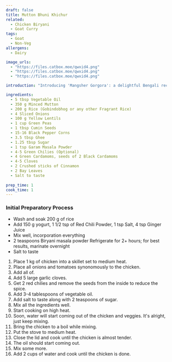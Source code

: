 ```yaml
---
draft: false
title: Mutton Bhuni Khichur
related:
  - Chicken Biryani
  - Goat Curry
tags:
  - Goat
  - Non-Veg
allergens:
  - Dairy

image_urls:
  - "https://files.catbox.moe/qwxid4.png"
  - "https://files.catbox.moe/qwxid4.png"
  - "https://files.catbox.moe/qwxid4.png"

introduction: "Introducing 'Mangsher Gorgora': a delightful Bengali recipe that showcases the rich flavors of marinated mutton cooked to perfection. This aromatic dish is a celebration of tender mutton pieces infused with a medley of traditional spices. The marinade, comprising a blend of aromatic ingredients, enhances the meat's succulence while imparting a captivating aroma. The mutton is then pan-fried until golden, resulting in irresistible caramelization. A touch of homemade spice paste adds depth and complexity to the dish. Finally, the meat is pressure-cooked until tender, achieving a melt-in-your-mouth texture. To elevate the flavors, a finishing touch of ghee and Garam Masala powder entices your palate with a burst of warmth and indulgence. Get ready to embark on a culinary journey with this mouthwatering Bengali delicacy."

ingredients:
  - 5 tbsp Vegetable Oil
  - 350 g Minced Mutton
  - 200 g Rice (Gobindobhog or any other Fragrant Rice)
  - 4 Sliced Onions
  - 100 g Yellow Lentils
  - 1 cup Green Peas
  - 1 tbsp Cumin Seeds
  - 15-16 Black Pepper Corns
  - 3.5 tbsp Ghee
  - 1.25 tbsp Sugar
  - 1 tsp Garam Masala Powder
  - 4-5 Green Chilies (Optional)
  - 4 Green Cardamoms, seeds of 2 Black Cardamoms
  - 4-5 Cloves
  - 2 Crushed sticks of Cinnamon
  - 2 Bay Leaves
  - Salt to taste
  
prep_time: 1
cook_time: 1
---
```

### Initial Preparatory Process

- Wash and soak 200 g of rice
- Add 150 g yogurt, 1 1/2 tsp of Red Chili Powder, 1 tsp Salt, 4 tsp Ginger Juice
- Mix well, incorporation everything
- 2 teaspoons Biryani masala powder Refrigerate for 2+ hours; for best results, marinate overnight
- Salt to taste


1. Place 1 kg of chicken into a skillet set to medium heat.
2. Place all onions and tomatoes synonomously to the chicken.
3. Add all of.
4. Add 5 large garlic cloves.
5. Get 2 red chilies and remove the seeds from the inside to reduce the spice.
6. Add 3-4 tablespoons of vegetable oil.
7. Add salt to taste along with 2 teaspoons of sugar.
8. Mix all the ingredients well.
9. Start cooking on high heat.
10. Soon, water will start coming out of the chicken and veggies. It's alright, just keep mixing.
11. Bring the chicken to a boil while mixing.
12. Put the stove to medium heat.
13. Close the lid and cook until the chicken is almost tender.
14. The oil should start coming out.
15. Mix some more.
16. Add 2 cups of water and cook until the chicken is done.

